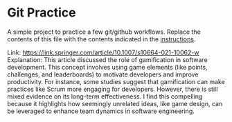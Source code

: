 # Git Practice
A simple project to practice a few git/github workflows.  Replace the contents of this file with the contents indicated in the [instructions](./instructions.md).

Link: https://link.springer.com/article/10.1007/s10664-021-10062-w
Explanation: This article discussed the role of gamification in software development. This concept involves using game elements (like points, challenges, and leaderboards) to motivate developers and improve productivity. For instance, some studies suggest that gamification can make practices like Scrum more engaging for developers. However, there is still mixed evidence on its long-term effectiveness. I find this compelling because it highlights how seemingly unrelated ideas, like game design, can be leveraged to enhance team dynamics in software engineering.